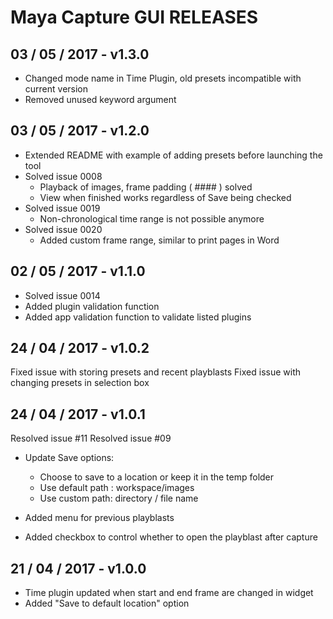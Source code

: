 # Maya Capture GUI RELEASES

## 03 / 05 / 2017 - v1.3.0
- Changed mode name in Time Plugin, old presets incompatible with current version
- Removed unused keyword argument

## 03 / 05 / 2017 - v1.2.0
- Extended README with example of adding presets before launching the
tool
- Solved issue 0008
  + Playback of images, frame padding ( #### ) solved
  + View when finished works regardless of Save being checked
- Solved issue 0019
  + Non-chronological time range is not possible anymore
- Solved issue 0020
  + Added custom frame range, similar to print pages in Word

## 02 / 05 / 2017 - v1.1.0
- Solved issue 0014
- Added plugin validation function
- Added app validation function to validate listed plugins

## 24 / 04 / 2017 - v1.0.2
Fixed issue with storing presets and recent playblasts
Fixed issue with changing presets in selection box

## 24 / 04 / 2017 - v1.0.1

Resolved issue #11
Resolved issue #09

- Update Save options:
  + Choose to save to a location or keep it in the temp folder
  + Use default path : workspace/images
  + Use custom path: directory / file name

- Added menu for previous playblasts
- Added checkbox to control whether to open the playblast after capture

## 21 / 04 / 2017 - v1.0.0

- Time plugin updated when start and end frame are changed in widget
- Added "Save to default location" option